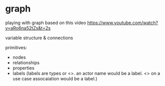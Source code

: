 # graph
playing with graph based on this video
https://www.youtube.com/watch?v=aRo6na52tZs&t=2s

variable structure & connections

primitives:
- nodes
- relationships
- properties
- labels (labels are types or <<stereotypes>>. an actor name would be a label. <<extends>> on a use case assocaiation would be a label.)

